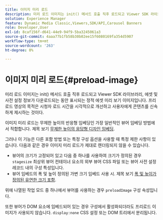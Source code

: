 ```yaml
---
title: 이미지 미리 로드
description: 미리 로드 이미지는 init() 메서드 호출 직후 로드되고 Viewer SDK 라이브러리, 에셋 및 사전 설정 정보가 다운로드되는 동안 표시되는 정적 에셋 미리 보기 이미지입니다. 프리로드 영상의 목적은 시청자 로드 시간을 시각적으로 개선하고 사용자에게 콘텐츠를 신속하게 제시하는 것이다.
solution: Experience Manager
feature: Dynamic Media Classic,Viewers,SDK/API,Carousel Banners
role: Developer,User
exl-id: 8caf156f-d641-44e9-94f9-5ba3245061a3
source-git-commit: 4aaa77b1fb58b30b02ee15f6080169fa354d5907
workflow-type: tm+mt
source-wordcount: '263'
ht-degree: 0%

---
```


# 이미지 미리 로드{#preload-image}

미리 로드 이미지는 init() 메서드 호출 직후 로드되고 Viewer SDK 라이브러리, 에셋 및 사전 설정 정보가 다운로드되는 동안 표시되는 정적 에셋 미리 보기 이미지입니다. 프리로드 영상의 목적은 시청자 로드 시간을 시각적으로 개선하고 사용자에게 콘텐츠를 신속하게 제시하는 것이다.

이미지 미리 로드는 무제한 높이의 반응형 임베딩인 가장 일반적인 뷰어 임베딩 방법에서 적합합니다. 제목 보기 [무제한 높이의 응답형 디자인 임베딩](../../c-html5-aem-asset-viewers/c-html5-aem-carousel/c-html5-aem-carousel.md#concept-b44f1df3c1c64d4e8b5565e7736bf95e).

그러나 이 기능은 다른 포함 방법 또는 특정 구성 옵션을 사용할 때 특정 제한 사항이 있습니다. 다음과 같은 경우 이미지 미리 로드가 제대로 렌더링되지 않을 수 있습니다.

* 뷰어의 크기가 고정되어 있고 다음 중 하나를 사용하여 크기가 정의된 경우 `stagesize` 최상위 뷰어 컨테이너 요소의 외부 뷰어 CSS 파일 또는 뷰어 사전 설정 레코드 내의 구성 특성입니다.
* 뷰어 임베드의 폭 및 높이 정의된 가변 크기 임베드 사용 시. 제목 보기 [폭 및 높이가 정의된 유연한 크기 포함](../../c-html5-aem-asset-viewers/c-html5-aem-interactive-images/c-html5-aem-interactive-images.md#section-6bb5d3c502544ad18a58eafe12a13435).

위에 나열된 작업 모드 중 하나에서 뷰어를 사용하는 경우 `preloadImage` 구성 속성입니다.

또한 뷰어가 DOM 요소에 임베드되어 있는 경우 구성에서 활성화되더라도 프리로드 이미지가 사용되지 않습니다. `display:none` CSS 설정 또는 DOM 트리에서 분리됩니다.
